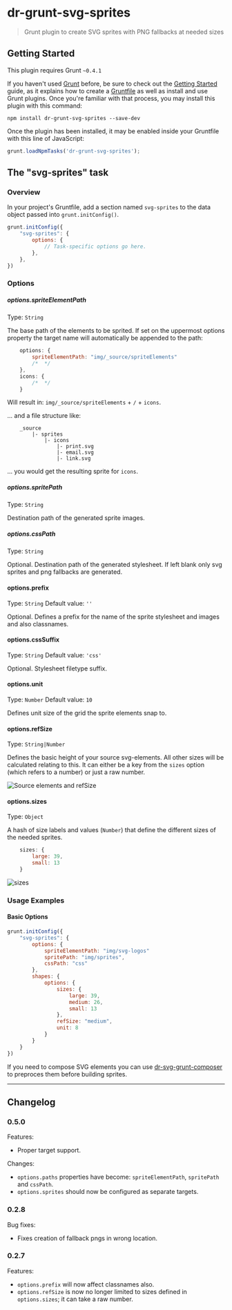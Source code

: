 # dr-grunt-svg-sprites

> Grunt plugin to create SVG sprites with PNG fallbacks at needed sizes

## Getting Started
This plugin requires Grunt `~0.4.1`

If you haven't used [Grunt](http://gruntjs.com/) before, be sure to check out the [Getting Started](http://gruntjs.com/getting-started) guide, as it explains how to create a [Gruntfile](http://gruntjs.com/sample-gruntfile) as well as install and use Grunt plugins. Once you're familiar with that process, you may install this plugin with this command:

```shell
npm install dr-grunt-svg-sprites --save-dev
```

Once the plugin has been installed, it may be enabled inside your Gruntfile with this line of JavaScript:

```js
grunt.loadNpmTasks('dr-grunt-svg-sprites');
```

## The "svg-sprites" task

### Overview
In your project's Gruntfile, add a section named `svg-sprites` to the data object passed into `grunt.initConfig()`.

```js
grunt.initConfig({
	"svg-sprites": {
		options: {
			// Task-specific options go here.
		},
	},
})
```

### Options

##### options.spriteElementPath
Type: `String`

The base path of the elements to be sprited. If set on the uppermost options property the target name will automatically be appended to the path:

```javascript
	options: {
		spriteElementPath: "img/_source/spriteElements"
		/*  */
	},
	icons: {
		/*  */
	}
```

Will result in: `img/_source/spriteElements` + `/` + `icons`.

... and a file structure like:

```
	_source
		|- sprites
			|- icons
				|- print.svg
				|- email.svg
				|- link.svg
```

... you would get the resulting sprite for `icons`.

##### options.spritePath
Type: `String`

Destination path of the generated sprite images.

##### options.cssPath
Type: `String`

Optional. Destination path of the generated stylesheet. If left blank only svg sprites and png fallbacks are generated.
			
#### options.prefix
Type: `String`
Default value: `''`

Optional. Defines a prefix for the name of the sprite stylesheet and images and also classnames. 

#### options.cssSuffix
Type: `String`
Default value: `'css'`

Optional. Stylesheet filetype suffix. 

#### options.unit
Type: `Number`
Default value: `10`

Defines unit size of the grid the sprite elements snap to.

#### options.refSize
Type: `String|Number`

Defines the basic height of your source svg-elements. All other sizes will be calculated relating to this. It can either be a key from the `sizes` option (which refers to a number) or just a raw number.

![Source elements and refSize](https://raw.github.com/drdk/dr-grunt-svg-sprites/master/docs/img/docs-source-elements.png)

#### options.sizes
Type: `Object`

A hash of size labels and values (`Number`) that define the different sizes of the needed sprites.

```javascript
	sizes: {
		large: 39,
		small: 13
	}
```

![sizes](https://raw.github.com/drdk/dr-grunt-svg-sprites/master/docs/img/docs-sprite-sizes.png)

### Usage Examples

#### Basic Options

```js
grunt.initConfig({
	"svg-sprites": {
		options: {
			spriteElementPath: "img/svg-logos"
			spritePath: "img/sprites",
			cssPath: "css"
		},
		shapes: {
			options: {
				sizes: {
					large: 39,
					medium: 26,
					small: 13
				},
				refSize: "medium",
				unit: 8
			}
		}
	}
})
```


If you need to compose SVG elements you can use [dr-svg-grunt-composer](https://github.com/drdk/dr-grunt-svg-composer) to preproces them before building sprites.



---

## Changelog

### 0.5.0

Features:

* Proper target support.

Changes:

* `options.paths` properties have become: `spriteElementPath`, `spritePath` and `cssPath`.
* `options.sprites` should now be configured as separate targets.

### 0.2.8

Bug fixes:

* Fixes creation of fallback pngs in wrong location.

### 0.2.7

Features:

* `options.prefix` will now affect classnames also.
* `options.refSize` is now no longer limited to sizes defined in `options.sizes`; it can take a raw number.  

